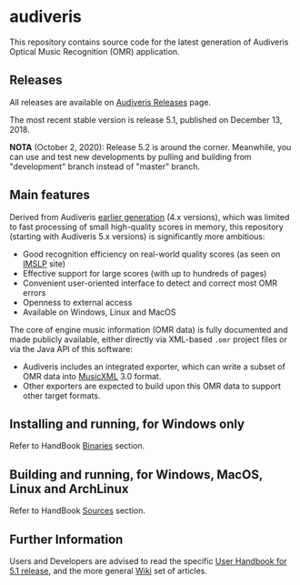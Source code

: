 # audiveris

This repository contains source code for the latest generation of Audiveris Optical
Music Recognition (OMR) application.

## Releases

All releases are available on [Audiveris Releases][releases] page.

The most recent stable version is release 5.1, published on December 13, 2018.

**NOTA** (October 2, 2020): Release 5.2 is around the corner. Meanwhile, you can use and test new developments by pulling and building from "development" branch instead of "master" branch.

## Main features

Derived from Audiveris [earlier generation][audiveris-eg] (4.x versions),
which was limited to fast processing
of small high-quality scores in memory, this repository (starting with Audiveris 5.x versions) is
significantly more ambitious:

* Good recognition efficiency on real-world quality scores (as seen on [IMSLP][imslp] site)
* Effective support for large scores (with up to hundreds of pages)
* Convenient user-oriented interface to detect and correct most OMR errors
* Openness to external access
* Available on Windows, Linux and MacOS

The core of engine music information (OMR data) is fully documented and made publicly available,
either directly via XML-based `.omr` project files or via the Java API of this software:

* Audiveris includes an integrated exporter, which can write a subset of OMR data into
[MusicXML][musicxml] 3.0 format.
* Other exporters are expected to build upon this OMR data to support other target formats.

## Installing and running, for Windows only

Refer to HandBook [Binaries][binaries] section.

## Building and running, for Windows, MacOS, Linux and ArchLinux

Refer to HandBook [Sources][sources] section.

## Further Information

Users and Developers are advised to read the specific [User Handbook for 5.1 release][handbook],
and the more general [Wiki][audiveris-wiki] set of articles.

[audiveris-wiki]: https://github.com/Audiveris/audiveris/wiki
[audiveris-eg]:   htps://github.com/Audiveris/audiveris-eg
[musicxml]:       http://www.musicxml.com/
[imslp]:          https://imslp.org/
[handbook]:       https://bacchushlg.gitbooks.io/audiveris-5-1/content/
[binaries]:       https://bacchushlg.gitbooks.io/audiveris-5-1/content/install/binaries.html
[sources]:        https://bacchushlg.gitbooks.io/audiveris-5-1/content/install/sources.html
[releases]:       https://github.com/Audiveris/audiveris/releases
